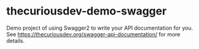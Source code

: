 # thecuriousdev-demo-swagger

Demo project of using Swagger2 to write your API documentation for you. See https://thecuriousdev.org/swagger-api-documentation/ for more details.
